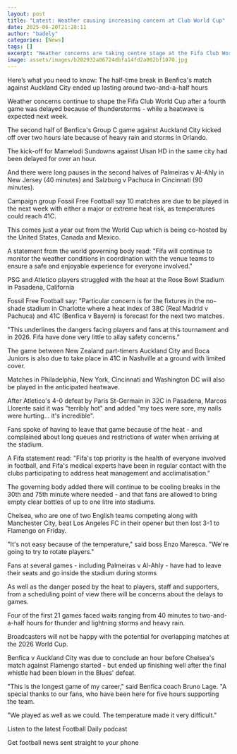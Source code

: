 ```yaml
---
layout: post
title: "Latest: Weather causing increasing concern at Club World Cup"
date: 2025-06-20T21:28:11
author: "badely"
categories: [News]
tags: []
excerpt: "Weather concerns are taking centre stage at the Fifa Club World Cup after a fourth game was delayed - while a heat wave is expected next week."
image: assets/images/b282932a86724dbfa14fd2a002bf1070.jpg
---
```


Here’s what you need to know: The half-time break in Benfica's match against Auckland City ended up lasting around two-and-a-half hours

Weather concerns continue to shape the Fifa Club World Cup after a fourth game was delayed because of thunderstorms - while a heatwave is expected next week.

The second half of Benfica's Group C game against Auckland City kicked off over two hours late because of heavy rain and storms in Orlando.

The kick-off for Mamelodi Sundowns against Ulsan HD in the same city had been delayed for over an hour.

And there were long pauses in the second halves of Palmeiras v Al-Ahly in New Jersey (40 minutes) and Salzburg v Pachuca in Cincinnati (90 minutes).

Campaign group Fossil Free Football say 10 matches are due to be played in the next week with either a major or extreme heat risk, as temperatures could reach 41C.

This comes just a year out from the World Cup which is being co-hosted by the United States, Canada and Mexico.

A statement from the world governing body read: "Fifa will continue to monitor the weather conditions in coordination with the venue teams to ensure a safe and enjoyable experience for everyone involved."

PSG and Atletico players struggled with the heat at the Rose Bowl Stadium in Pasadena, California

Fossil Free Football say: "Particular concern is for the fixtures in the no-shade stadium in Charlotte where a heat index of 38C (Real Madrid v Pachuca) and 41C (Benfica v Bayern) is forecast for the next two matches.

"This underlines the dangers facing players and fans at this tournament and in 2026. Fifa have done very little to allay safety concerns."

The game between New Zealand part-timers Auckland City and Boca Juniors is also due to take place in 41C in Nashville at a ground with limited cover.

Matches in Philadelphia, New York, Cincinnati and Washington DC will also be played in the anticipated heatwave.

After Atletico's 4-0 defeat by Paris St-Germain in 32C in Pasadena, Marcos Llorente said it was "terribly hot" and added "my toes were sore, my nails were hurting... it's incredible".

Fans spoke of having to leave that game because of the heat - and complained about long queues and restrictions of water when arriving at the stadium.

A Fifa statement read: "Fifa's top priority is the health of everyone involved in football, and Fifa's medical experts have been in regular contact with the clubs participating to address heat management and acclimatisation."

The governing body added there will continue to be cooling breaks in the 30th and 75th minute where needed - and that fans are allowed to bring empty clear bottles of up to one litre into stadiums.

Chelsea, who are one of two English teams competing along with Manchester City, beat Los Angeles FC in their opener but then lost 3-1 to Flamengo on Friday.

"It's not easy because of the temperature," said boss Enzo Maresca. "We're going to try to rotate players." 

Fans at several games - including Palmeiras v Al-Ahly - have had to leave their seats and go inside the stadium during storms

As well as the danger posed by the heat to players, staff and supporters, from a scheduling point of view there will be concerns about the delays to games.

Four of the first 21 games faced waits ranging from 40 minutes to two-and-a-half hours for thunder and lightning storms and heavy rain.

Broadcasters will not be happy with the potential for overlapping matches at the 2026 World Cup.

Benfica v Auckland City was due to conclude an hour before Chelsea's match against Flamengo started - but ended up finishing well after the final whistle had been blown in the Blues' defeat.

"This is the longest game of my career," said Benfica coach Bruno Lage. "A special thanks to our fans, who have been here for five hours supporting the team.

"We played as well as we could. The temperature made it very difficult."

Listen to the latest Football Daily podcast

Get football news sent straight to your phone

